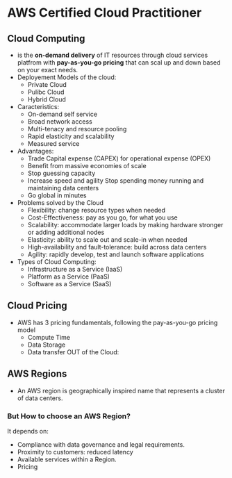 # AWS Certified Cloud Practitioner

## Cloud Computing
- is the **on-demand delivery** of IT resources through cloud services platfrom with **pay-as-you-go pricing** that can scal up and down based on your exact needs.
- Deployement Models of the cloud:
    - Private Cloud
    - Pulibc Cloud
    - Hybrid Cloud
- Caracteristics:
    - On-demand self service
    - Broad network access
    - Multi-tenacy and resource pooling
    - Rapid elasticity and scalability
    - Measured service
- Advantages:
    - Trade Capital expense (CAPEX) for operational expense (OPEX)
    - Benefit from massive economies of scale
    - Stop guessing capacity
    - Increase speed and agility
    Stop spending money running and maintaining data centers
    - Go global in minutes
- Problems solved by the Cloud
    - Flexibility: change resource types when needed
    - Cost-Effectiveness: pay as you go, for what you use
    - Scalability: accommodate larger loads by making hardware stronger or adding additional nodes
    - Elasticity: ability to scale out and scale-in when needed
    - High-availability and fault-tolerance: build across data centers
    - Agility: rapidly develop, test and launch software applications
- Types of Cloud Computing:
    - Infrastructure as a Service (IaaS)
    - Platform as a Service (PaaS)
    - Software as a Service (SaaS)
## Cloud Pricing
- AWS has 3 pricing fundamentals, following the pay-as-you-go pricing model
    -  Compute Time
    -  Data Storage
    -  Data transfer OUT of the Cloud:
## AWS Regions
-  An AWS region is geographically inspired name that represents a cluster of data centers.
### But How to choose an AWS Region?
It depends on:
- Compliance with data governance and legal
requirements.
- Proximity to customers: reduced latency
- Available services within a Region.
- Pricing


 
